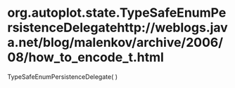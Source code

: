 # org.autoplot.state.TypeSafeEnumPersistenceDelegatehttp://weblogs.java.net/blog/malenkov/archive/2006/08/how_to_encode_t.html
TypeSafeEnumPersistenceDelegate( )


